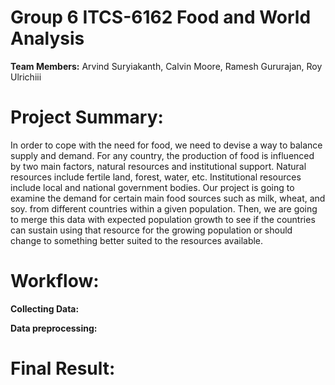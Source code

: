 # Group 6 ITCS-6162 Food and World Analysis

**Team Members:** Arvind Suryiakanth, Calvin Moore, Ramesh Gururajan, Roy Ulrichiii

# Project Summary:
In order to cope with the need for food, we need to devise a way to balance supply and demand. For any country, the production of food is influenced by two main factors, natural resources and institutional support. Natural resources include fertile land, forest, water, etc. Institutional resources include local and national government bodies. Our project is going to examine the demand for certain main food sources such as milk, wheat, and soy. from different countries within a given population. Then, we are going to merge this data with expected population growth to see if the countries can sustain using that resource for the growing population or should change to something better suited to the resources available.

# Workflow:

**Collecting Data:**


**Data preprocessing:**

# Final Result:
